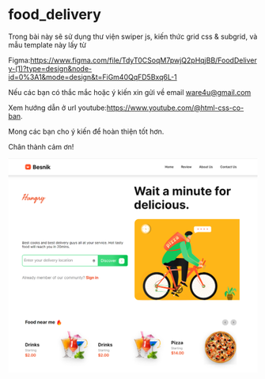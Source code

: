 # food_delivery
Trong bài này sẽ sử dụng thư viện swiper js, kiến thức grid css & subgrid, và mẫu template này lấy từ 

Figma:https://www.figma.com/file/TdyT0CSoqM7pwjQ2pHqjBB/FoodDelivery-(1)?type=design&node-id=0%3A1&mode=design&t=FiGm40QqFD5Bxq6L-1

Nếu các bạn có thắc mắc hoặc ý kiến xin gửi về email ware4u@gmail.com

Xem hướng dẫn ở url youtube:https://www.youtube.com/@html-css-co-ban. 

Mong các bạn cho ý kiến để hoàn thiện tốt hơn.

Chân thành cảm ơn!

![Alt text](image.png)